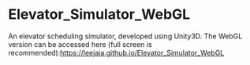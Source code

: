 # Elevator_Simulator_WebGL
An elevator scheduling simulator, developed using Unity3D.
The WebGL version can be accessed here (full screen is recommended):https://leejaja.github.io/Elevator_Simulator_WebGL

